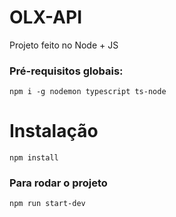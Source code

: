 # OLX-API
Projeto feito no Node + JS

### Pré-requisitos globais:
`npm i -g nodemon typescript ts-node`

# Instalação
`npm install`

### Para rodar o projeto
`npm run start-dev`